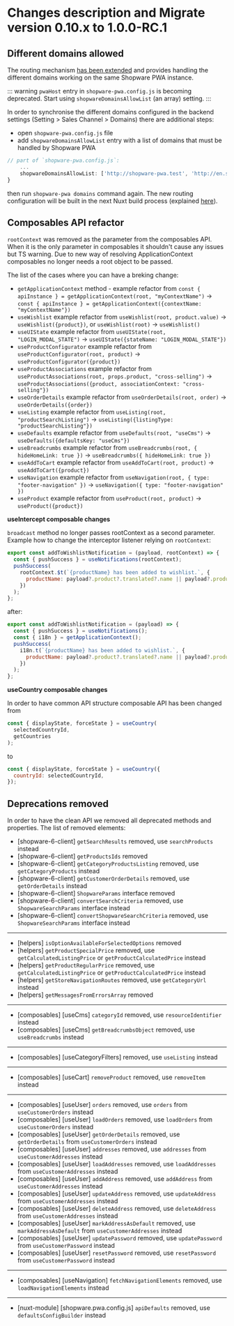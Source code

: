# Changes description and Migrate version 0.10.x to 1.0.0-RC.1

## Different domains allowed <Badge text="BREAKING CHANGE" type="error"/>

The routing mechanism [has been extended](https://github.com/vuestorefront/shopware-pwa/pull/1577) and provides handling the different domains working on the same Shopware PWA instance.

::: warning
`pwaHost` entry in `shopware-pwa.config.js` is becoming deprecated. Start using `shopwareDomainsAllowList` (an array) setting.
:::

In order to synchronise the different domains configured in the backend settings (Setting > Sales Channel > Domains) there are additional steps:

- open `shopware-pwa.config.js` file
- add `shopwareDomainsAllowList` entry with a list of domains that must be handled by Shopware PWA

```js {
// part of `shopware-pwa.config.js`:
    ...
    shopwareDomainsAllowList: ['http://shopware-pwa.test', 'http://en.shopware-pwa.test', 'http://shopware-pwa.test/en']
}
```

then run `shopware-pwa domains` command again. The new routing configuration will be built in the next Nuxt build process (explained [here](../../concepts/routing.md)).

## Composables API refactor <Badge text="BREAKING CHANGE" type="error"/>

`rootContext` was removed as the parameter from the composables API. When it is the only parameter in composables it shouldn't cause any issues but TS warning.
Due to new way of resolving ApplicationContext composables no longer needs a root object to be passed.

The list of the cases where you can have a breking change:

- `getApplicationContext` method - example refactor from `const { apiInstance } = getApplicationContext(root, "myContextName")` -> `const { apiInstance } = getApplicationContext({contextName: "myContextName"})`
- `useWishlist` example refactor from `useWishlist(root, product.value)` -> `useWishlist({product})`, or `useWishlist(root)` -> `useWishlist()`
- `useUIState` example refactor from `useUIState(root, "LOGIN_MODAL_STATE")` -> `useUIState({stateName: "LOGIN_MODAL_STATE"})`
- `useProductConfigurator` example refactor from `useProductConfigurator(root, product)` -> `useProductConfigurator({product})`
- `useProductAssociations` example refactor from `useProductAssociations(root, props.product, "cross-selling")` -> `useProductAssociations({product, associationContext: "cross-selling"})`
- `useOrderDetails` example refactor from `useOrderDetails(root, order)` -> `useOrderDetails({order})`
- `useListing` example refactor from `useListing(root, "productSearchListing")` -> `useListing({listingType: "productSearchListing"})`
- `useDefaults` example refactor from `useDefaults(root, "useCms")` -> `useDefaults({defaultsKey: "useCms"})`
- `useBreadcrumbs` example refactor from `useBreadcrumbs(root, { hideHomeLink: true })` -> `useBreadcrumbs({ hideHomeLink: true })`
- `useAddToCart` example refactor from `useAddToCart(root, product)` -> `useAddToCart({product})`
- `useNavigation` example refactor from `useNavigation(root, { type: "footer-navigation" })` -> `useNavigation({ type: "footer-navigation" })`
- `useProduct` example refactor from `useProduct(root, product)` -> `useProduct({product})`

**useIntercept composable changes**

`broadcast` method no longer passes rootContext as a second parameter.
Example how to change the interceptor listener relying on `rootContext`:

```js
export const addToWishlistNotification = (payload, rootContext) => {
  const { pushSuccess } = useNotifications(rootContext);
  pushSuccess(
    rootContext.$t(`{productName} has been added to wishlist.`, {
      productName: payload?.product?.translated?.name || payload?.product?.name,
    })
  );
};
```

after:

```js
export const addToWishlistNotification = (payload) => {
  const { pushSuccess } = useNotifications();
  const { i18n } = getApplicationContext();
  pushSuccess(
    i18n.t(`{productName} has been added to wishlist.`, {
      productName: payload?.product?.translated?.name || payload?.product?.name,
    })
  );
};
```

**useCountry composable changes**

In order to have common API structure composable API has been changed from

```js
const { displayState, forceState } = useCountry(
  selectedCountryId,
  getCountries
);
```

to

```js
const { displayState, forceState } = useCountry({
  countryId: selectedCountryId,
});
```

## Deprecations removed <Badge text="BREAKING CHANGE" type="error"/>

In order to have the clean API we removed all deprecated methods and properties. The list of removed elements:

- [shopware-6-client] `getSearchResults` removed, use `searchProducts` instead
- [shopware-6-client] `getProductsIds` removed
- [shopware-6-client] `getCategoryProductsListing` removed, use `getCategoryProducts` instead
- [shopware-6-client] `getCustomerOrderDetails` removed, use `getOrderDetails` instead
- [shopware-6-client] `ShopwareParams` interface removed
- [shopware-6-client] `convertSearchCriteria` removed, use `ShopwareSearchParams` interface instead
- [shopware-6-client] `convertShopwareSearchCriteria` removed, use `ShopwareSearchParams` interface instead

---

- [helpers] `isOptionAvailableForSelectedOptions` removed
- [helpers] `getProductSpecialPrice` removed, use `getCalculatedListingPrice` or `getProductCalculatedPrice` instead
- [helpers] `getProductRegularPrice` removed, use `getCalculatedListingPrice` or `getProductCalculatedPrice` instead
- [helpers] `getStoreNavigationRoutes` removed, use `getCategoryUrl` instead
- [helpers] `getMessagesFromErrorsArray` removed

---

- [composables] [useCms] `categoryId` removed, use `resourceIdentifier` instead
- [composables] [useCms] `getBreadcrumbsObject` removed, use `useBreadcrumbs` instead

---

- [composables] [useCategoryFilters] removed, use `useListing` instead

---

- [composables] [useCart] `removeProduct` removed, use `removeItem` instead

---

- [composables] [useUser] `orders` removed, use `orders` from `useCustomerOrders` instead
- [composables] [useUser] `loadOrders` removed, use `loadOrders` from `useCustomerOrders` instead
- [composables] [useUser] `getOrderDetails` removed, use `getOrderDetails` from `useCustomerOrders` instead
- [composables] [useUser] `addresses` removed, use `addresses` from `useCustomerAddresses` instead
- [composables] [useUser] `loadAddresses` removed, use `loadAddresses` from `useCustomerAddresses` instead
- [composables] [useUser] `addAddress` removed, use `addAddress` from `useCustomerAddresses` instead
- [composables] [useUser] `updateAddress` removed, use `updateAddress` from `useCustomerAddresses` instead
- [composables] [useUser] `deleteAddress` removed, use `deleteAddress` from `useCustomerAddresses` instead
- [composables] [useUser] `markAddressAsDefault` removed, use `markAddressAsDefault` from `useCustomerAddresses` instead
- [composables] [useUser] `updatePassword` removed, use `updatePassword` from `useCustomerPassword` instead
- [composables] [useUser] `resetPassword` removed, use `resetPassword` from `useCustomerPassword` instead

---

- [composables] [useNavigation] `fetchNavigationElements` removed, use `loadNavigationElements` instead

---

- [nuxt-module] [shopware.pwa.config.js] `apiDefaults` removed, use `defaultsConfigBuilder` instead
